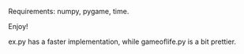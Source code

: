 Requirements: numpy, pygame, time.

Enjoy!

ex.py has a faster implementation, while gameoflife.py is a bit prettier.
